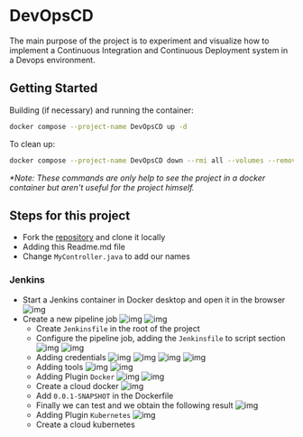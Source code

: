 # DevOpsCD

The main purpose of the project is to experiment and visualize how to implement a Continuous Integration and Continuous Deployment system in a Devops environment.

## Getting Started

Building (if necessary) and running the container:
```bash
docker compose --project-name DevOpsCD up -d
```
To clean up:
```bash
docker compose --project-name DevOpsCD down --rmi all --volumes --remove-orphans
```

*\*Note: These commands are only help to see the project in a docker container but aren't useful for the project himself.*

## Steps for this project
- Fork the [repository](https://github.com/mohametdia/ST2DCE-PRJ.git) and clone it locally
- Adding this Readme.md file
- Change `MyController.java` to add our names

### Jenkins
- Start a Jenkins container in Docker desktop and open it in the browser
  ![img](screenshots/Jenkins_container.png)
- Create a new pipeline job
  ![img](screenshots/Jenkins_new_item.png)
  ![img](screenshots/Jenkins_new_item_pipeline.png)
  - Create `Jenkinsfile` in the root of the project
  - Configure the pipeline job, adding the `Jenkinsfile` to script section
    ![img](screenshots/Jenkins_pipeline_config.png)
    ![img](screenshots/Jenkins_pipeline_config_script.png)
  - Adding credentials
    ![img](screenshots/Jenkins_admin.png)
    ![img](screenshots/Jenkins_credentials.png)
    ![img](screenshots/Jenkins_credentials_add.png)
    ![img](screenshots/Jenkins_credentials_add_docker.png)
  - Adding tools
    ![img](screenshots/Jenkins_tools.png)
    ![img](screenshots/Jenkins_tools_maven.png)
  - Adding Plugin `Docker`
    ![img](screenshots/Jenkins_plugin.png)
    ![img](screenshots/Jenkins_plugin_docker.png)
  - Create a cloud docker
    ![img](screenshots/Jenkins_cloud.png)
  - Add `0.0.1-SNAPSHOT` in the Dockerfile
  - Finally we can test and we obtain the following result
    ![img](screenshots/Jenkins_deploy_succeed.png)
  - Adding Plugin `Kubernetes`
    ![img](screenshots/Jenkins_plugin_kubernetes.png)
  - Create a cloud kubernetes
